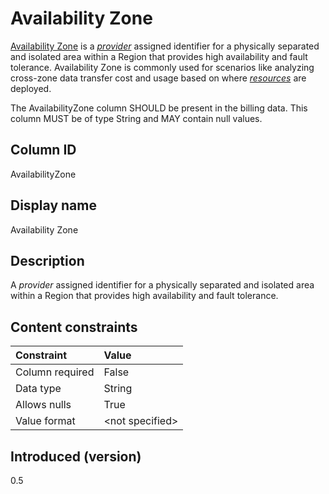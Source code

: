 # Availability Zone

[Availability Zone](#glossary:availability-zone) is a [*provider*](#glossary:provider) assigned identifier for a physically separated and isolated area within a Region that provides high availability and fault tolerance. Availability Zone is commonly used for scenarios like analyzing cross-zone data transfer cost and usage based on where [*resources*](#glossary:resource) are deployed.

The AvailabilityZone column SHOULD be present in the billing data. This column MUST be of type String and MAY contain null values.

## Column ID

AvailabilityZone

## Display name

Availability Zone

## Description

A *provider* assigned identifier for a physically separated and isolated area within a Region that provides high availability and fault tolerance.

## Content constraints

| Constraint      | Value            |
|:----------------|:-----------------|
| Column required | False            |
| Data type       | String           |
| Allows nulls    | True             |
| Value format    | \<not specified> |

## Introduced (version)

0.5
